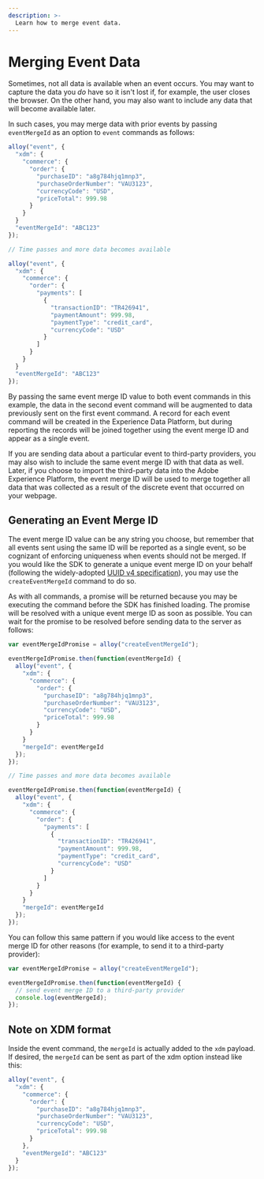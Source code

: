 ```yaml
---
description: >-
  Learn how to merge event data.
---
```


# Merging Event Data

Sometimes, not all data is available when an event occurs. You may want to capture the data you _do_ have so it isn't lost if, for example, the user closes the browser. On the other hand, you may also want to include any data that will become available later.

In such cases, you may merge data with prior events by passing `eventMergeId` as an option to `event` commands as follows:

```javascript
alloy("event", {
  "xdm": {
    "commerce": {
      "order": {
        "purchaseID": "a8g784hjq1mnp3",
        "purchaseOrderNumber": "VAU3123",
        "currencyCode": "USD",
        "priceTotal": 999.98
      }
    }
  }
  "eventMergeId": "ABC123"
});

// Time passes and more data becomes available

alloy("event", {
  "xdm": {
    "commerce": {
      "order": {
        "payments": [
          {
            "transactionID": "TR426941",
            "paymentAmount": 999.98,
            "paymentType": "credit_card",
            "currencyCode": "USD"
          }
        ]
      }
    }
  }
  "eventMergeId": "ABC123"
});
```

By passing the same event merge ID value to both event commands in this example, the data in the second event command will be augmented to data previously sent on the first event command. A record for each event command will be created in the Experience Data Platform, but during reporting the records will be joined together using the event merge ID and appear as a single event.

If you are sending data about a particular event to third-party providers, you may also wish to include the same event merge ID with that data as well. Later, if you choose to import the third-party data into the Adobe Experience Platform, the event merge ID will be used to merge together all data that was collected as a result of the discrete event that occurred on your webpage.

## Generating an Event Merge ID

The event merge ID value can be any string you choose, but remember that all events sent using the same ID will be reported as a single event, so be cognizant of enforcing uniqueness when events should not be merged. If you would like the SDK to generate a unique event merge ID on your behalf (following the widely-adopted [UUID v4 specification](https://www.ietf.org/rfc/rfc4122.txt)), you may use the `createEventMergeId` command to do so.

As with all commands, a promise will be returned because you may be executing the command before the SDK has finished loading. The promise will be resolved with a unique event merge ID as soon as possible. You can wait for the promise to be resolved before sending data to the server as follows:

```javascript
var eventMergeIdPromise = alloy("createEventMergeId");

eventMergeIdPromise.then(function(eventMergeId) {
  alloy("event", {
    "xdm": {
      "commerce": {
        "order": {
          "purchaseID": "a8g784hjq1mnp3",
          "purchaseOrderNumber": "VAU3123",
          "currencyCode": "USD",
          "priceTotal": 999.98
        }
      }
    }
    "mergeId": eventMergeId
  });
});

// Time passes and more data becomes available

eventMergeIdPromise.then(function(eventMergeId) {
  alloy("event", {
    "xdm": {
      "commerce": {
        "order": {
          "payments": [
            {
              "transactionID": "TR426941",
              "paymentAmount": 999.98,
              "paymentType": "credit_card",
              "currencyCode": "USD"
            }
          ]
        }
      }
    }
    "mergeId": eventMergeId
  });
});
```

You can follow this same pattern if you would like access to the event merge ID for other reasons (for example, to send it to a third-party provider):

```javascript
var eventMergeIdPromise = alloy("createEventMergeId");

eventMergeIdPromise.then(function(eventMergeId) {
  // send event merge ID to a third-party provider
  console.log(eventMergeId);
});
```

## Note on XDM format

Inside the event command, the `mergeId` is actually added to the `xdm` payload.  If desired, the `mergeId` can be sent as part of the xdm option instead like this:

```javascript
alloy("event", {
  "xdm": {
    "commerce": {
      "order": {
        "purchaseID": "a8g784hjq1mnp3",
        "purchaseOrderNumber": "VAU3123",
        "currencyCode": "USD",
        "priceTotal": 999.98
      }
    },
    "eventMergeId": "ABC123"
  }
});
```